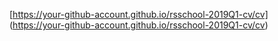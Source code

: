 [https://your-github-account.github.io/rsschool-2019Q1-cv/cv] (https://your-github-account.github.io/rsschool-2019Q1-cv/cv)